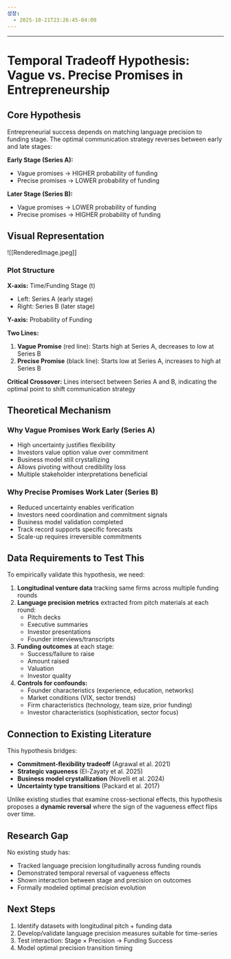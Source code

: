 ```yaml
---
성장:
  - 2025-10-21T23:26:45-04:00
---
```



----

# Temporal Tradeoff Hypothesis: Vague vs. Precise Promises in Entrepreneurship

## Core Hypothesis

Entrepreneurial success depends on matching language precision to funding stage. The optimal communication strategy reverses between early and late stages:

**Early Stage (Series A):**
- Vague promises → HIGHER probability of funding
- Precise promises → LOWER probability of funding

**Later Stage (Series B):**
- Vague promises → LOWER probability of funding  
- Precise promises → HIGHER probability of funding

## Visual Representation
![[RenderedImage.jpeg]]

### Plot Structure

**X-axis:** Time/Funding Stage (t)
- Left: Series A (early stage)
- Right: Series B (later stage)

**Y-axis:** Probability of Funding

**Two Lines:**
1. **Vague Promise** (red line): Starts high at Series A, decreases to low at Series B
2. **Precise Promise** (black line): Starts low at Series A, increases to high at Series B

**Critical Crossover:** Lines intersect between Series A and B, indicating the optimal point to shift communication strategy

## Theoretical Mechanism

### Why Vague Promises Work Early (Series A)
- High uncertainty justifies flexibility
- Investors value option value over commitment
- Business model still crystallizing
- Allows pivoting without credibility loss
- Multiple stakeholder interpretations beneficial

### Why Precise Promises Work Later (Series B)
- Reduced uncertainty enables verification
- Investors need coordination and commitment signals
- Business model validation completed
- Track record supports specific forecasts
- Scale-up requires irreversible commitments

## Data Requirements to Test This

To empirically validate this hypothesis, we need:

1. **Longitudinal venture data** tracking same firms across multiple funding rounds
2. **Language precision metrics** extracted from pitch materials at each round:
   - Pitch decks
   - Executive summaries
   - Investor presentations
   - Founder interviews/transcripts
3. **Funding outcomes** at each stage:
   - Success/failure to raise
   - Amount raised
   - Valuation
   - Investor quality
4. **Controls for confounds:**
   - Founder characteristics (experience, education, networks)
   - Market conditions (VIX, sector trends)
   - Firm characteristics (technology, team size, prior funding)
   - Investor characteristics (sophistication, sector focus)

## Connection to Existing Literature

This hypothesis bridges:
- **Commitment-flexibility tradeoff** (Agrawal et al. 2021)
- **Strategic vagueness** (El-Zayaty et al. 2025)
- **Business model crystallization** (Novelli et al. 2024)
- **Uncertainty type transitions** (Packard et al. 2017)

Unlike existing studies that examine cross-sectional effects, this hypothesis proposes a **dynamic reversal** where the sign of the vagueness effect flips over time.

## Research Gap

No existing study has:
- Tracked language precision longitudinally across funding rounds
- Demonstrated temporal reversal of vagueness effects
- Shown interaction between stage and precision on outcomes
- Formally modeled optimal precision evolution

## Next Steps

1. Identify datasets with longitudinal pitch + funding data
2. Develop/validate language precision measures suitable for time-series
3. Test interaction: Stage × Precision → Funding Success
4. Model optimal precision transition timing
